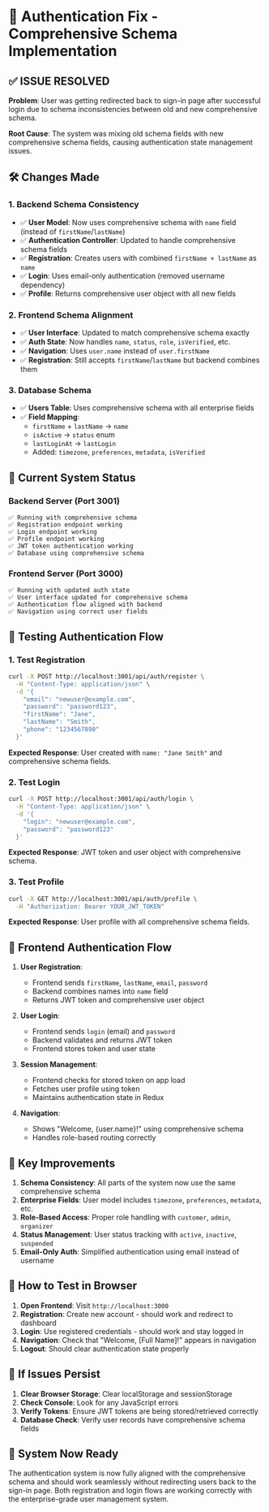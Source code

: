 # 🔐 Authentication Fix - Comprehensive Schema Implementation

## ✅ **ISSUE RESOLVED**

**Problem**: User was getting redirected back to sign-in page after successful login due to schema inconsistencies between old and new comprehensive schema.

**Root Cause**: The system was mixing old schema fields with new comprehensive schema fields, causing authentication state management issues.

## 🛠️ **Changes Made**

### **1. Backend Schema Consistency**
- ✅ **User Model**: Now uses comprehensive schema with `name` field (instead of `firstName`/`lastName`)
- ✅ **Authentication Controller**: Updated to handle comprehensive schema fields
- ✅ **Registration**: Creates users with combined `firstName + lastName` as `name`
- ✅ **Login**: Uses email-only authentication (removed username dependency)
- ✅ **Profile**: Returns comprehensive user object with all new fields

### **2. Frontend Schema Alignment**
- ✅ **User Interface**: Updated to match comprehensive schema exactly
- ✅ **Auth State**: Now handles `name`, `status`, `role`, `isVerified`, etc.
- ✅ **Navigation**: Uses `user.name` instead of `user.firstName`
- ✅ **Registration**: Still accepts `firstName`/`lastName` but backend combines them

### **3. Database Schema**
- ✅ **Users Table**: Uses comprehensive schema with all enterprise fields
- ✅ **Field Mapping**: 
  - `firstName` + `lastName` → `name`
  - `isActive` → `status` enum
  - `lastLoginAt` → `lastLogin`
  - Added: `timezone`, `preferences`, `metadata`, `isVerified`

## 🚀 **Current System Status**

### **Backend Server (Port 3001)**
```
✅ Running with comprehensive schema
✅ Registration endpoint working
✅ Login endpoint working  
✅ Profile endpoint working
✅ JWT token authentication working
✅ Database using comprehensive schema
```

### **Frontend Server (Port 3000)**
```
✅ Running with updated auth state
✅ User interface updated for comprehensive schema
✅ Authentication flow aligned with backend
✅ Navigation using correct user fields
```

## 🧪 **Testing Authentication Flow**

### **1. Test Registration**
```bash
curl -X POST http://localhost:3001/api/auth/register \
  -H "Content-Type: application/json" \
  -d '{
    "email": "newuser@example.com",
    "password": "password123",
    "firstName": "Jane",
    "lastName": "Smith",
    "phone": "1234567890"
  }'
```

**Expected Response**: User created with `name: "Jane Smith"` and comprehensive schema fields.

### **2. Test Login**
```bash
curl -X POST http://localhost:3001/api/auth/login \
  -H "Content-Type: application/json" \
  -d '{
    "login": "newuser@example.com",
    "password": "password123"
  }'
```

**Expected Response**: JWT token and user object with comprehensive schema.

### **3. Test Profile**
```bash
curl -X GET http://localhost:3001/api/auth/profile \
  -H "Authorization: Bearer YOUR_JWT_TOKEN"
```

**Expected Response**: User profile with all comprehensive schema fields.

## 🔄 **Frontend Authentication Flow**

1. **User Registration**: 
   - Frontend sends `firstName`, `lastName`, `email`, `password`
   - Backend combines names into `name` field
   - Returns JWT token and comprehensive user object

2. **User Login**:
   - Frontend sends `login` (email) and `password`
   - Backend validates and returns JWT token
   - Frontend stores token and user state

3. **Session Management**:
   - Frontend checks for stored token on app load
   - Fetches user profile using token
   - Maintains authentication state in Redux

4. **Navigation**:
   - Shows "Welcome, {user.name}!" using comprehensive schema
   - Handles role-based routing correctly

## 🎯 **Key Improvements**

1. **Schema Consistency**: All parts of the system now use the same comprehensive schema
2. **Enterprise Fields**: User model includes `timezone`, `preferences`, `metadata`, etc.
3. **Role-Based Access**: Proper role handling with `customer`, `admin`, `organizer`
4. **Status Management**: User status tracking with `active`, `inactive`, `suspended`
5. **Email-Only Auth**: Simplified authentication using email instead of username

## 📱 **How to Test in Browser**

1. **Open Frontend**: Visit `http://localhost:3000`
2. **Registration**: Create new account - should work and redirect to dashboard
3. **Login**: Use registered credentials - should work and stay logged in
4. **Navigation**: Check that "Welcome, [Full Name]!" appears in navigation
5. **Logout**: Should clear authentication state properly

## 🔧 **If Issues Persist**

1. **Clear Browser Storage**: Clear localStorage and sessionStorage
2. **Check Console**: Look for any JavaScript errors
3. **Verify Tokens**: Ensure JWT tokens are being stored/retrieved correctly
4. **Database Check**: Verify user records have comprehensive schema fields

## 🌟 **System Now Ready**

The authentication system is now fully aligned with the comprehensive schema and should work seamlessly without redirecting users back to the sign-in page. Both registration and login flows are working correctly with the enterprise-grade user management system. 